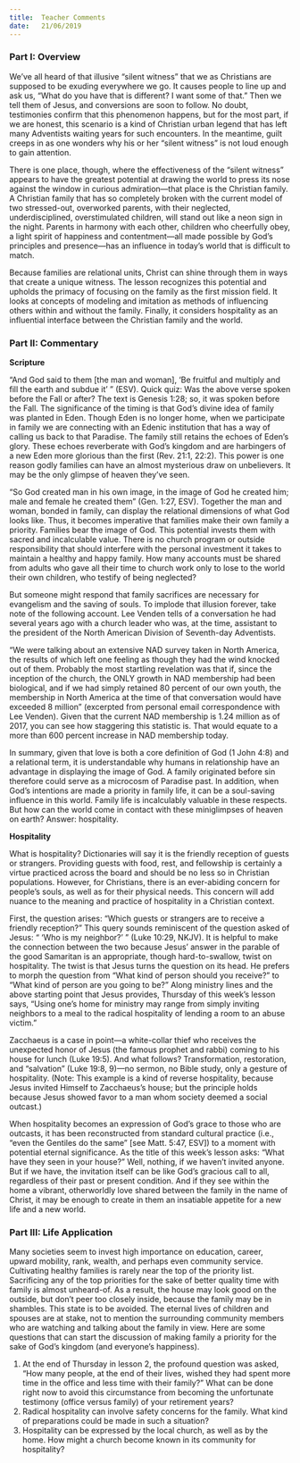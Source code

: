 ```yaml
---
title:  Teacher Comments
date:   21/06/2019
---
```


### Part I: Overview 

We’ve all heard of that illusive “silent witness” that we as Christians are supposed to be exuding everywhere we go. It causes people to line up and ask us, “What do you have that is different? I want some of that.” Then we tell them of Jesus, and conversions are soon to follow. No doubt, testimonies confirm that this phenomenon happens, but for the most part, if we are honest, this scenario is a kind of Christian urban legend that has left many Adventists waiting years for such encounters. In the meantime, guilt creeps in as one wonders why his or her “silent witness” is not loud enough to gain attention.

There is one place, though, where the effectiveness of the “silent witness” appears to have the greatest potential at drawing the world to press its nose against the window in curious admiration—that place is the Christian family. A Christian family that has so completely broken with the current model of two stressed-out, overworked parents, with their neglected, underdisciplined, overstimulated children, will stand out like a neon sign in the night. Parents in harmony with each other, children who cheerfully obey, a light spirit of happiness and contentment—all made possible by God’s principles and presence—has an influence in today’s world that is difficult to match.

Because families are relational units, Christ can shine through them in ways that create a unique witness. The lesson recognizes this potential and upholds the primacy of focusing on the family as the first mission field. It looks at concepts of modeling and imitation as methods of influencing others within and without the family. Finally, it considers hospitality as an influential interface between the Christian family and the world.

### Part II: Commentary

**Scripture**

“And God said to them [the man and woman], ‘Be fruitful and multiply and fill the earth and subdue it’ ” (ESV). Quick quiz: Was the above verse spoken before the Fall or after? The text is Genesis 1:28; so, it was spoken before the Fall. The significance of the timing is that God’s divine idea of family was planted in Eden. Though Eden is no longer home, when we participate in family we are connecting with an Edenic institution that has a way of calling us back to that Paradise. The family still retains the echoes of Eden’s glory. These echoes reverberate with God’s kingdom and are harbingers of a new Eden more glorious than the first (Rev. 21:1, 22:2). This power is one reason godly families can have an almost mysterious draw on unbelievers. It may be the only glimpse of heaven they’ve seen.

“So God created man in his own image, in the image of God he created him; male and female he created them” (Gen. 1:27, ESV). Together the man and woman, bonded in family, can display the relational dimensions of what God looks like. Thus, it becomes imperative that families make their own family a priority. Families bear the image of God. This potential invests them with sacred and incalculable value. There is no church program or outside responsibility that should interfere with the personal investment it takes to maintain a healthy and happy family. How many accounts must be shared from adults who gave all their time to church work only to lose to the world their own children, who testify of being neglected?

But someone might respond that family sacrifices are necessary for evangelism and the saving of souls. To implode that illusion forever, take note of the following account. Lee Venden tells of a conversation he had several years ago with a church leader who was, at the time, assistant to the president of the North American Division of Seventh-day Adventists.  

“We were talking about an extensive NAD survey taken in North America, the results of which left one feeling as though they had the wind knocked out of them. Probably the most startling revelation was that if, since the inception of the church, the ONLY growth in NAD membership had been biological, and if we had simply retained 80 percent of our own youth, the membership in North America at the time of that conversation would have exceeded 8 million” (excerpted from personal email correspondence with Lee Venden). Given that the current NAD membership is 1.24 million as of 2017, you can see how staggering this statistic is. That would equate to a more than 600 percent increase in NAD membership today.

In summary, given that love is both a core definition of God (1 John 4:8) and a relational term, it is understandable why humans in relationship have an advantage in displaying the image of God. A family originated before sin therefore could serve as a microcosm of Paradise past. In addition, when God’s intentions are made a priority in family life, it can be a soul-saving influence in this world. Family life is incalculably valuable in these respects. But how can the world come in contact with these miniglimpses of heaven on earth? Answer: hospitality.  

**Hospitality**

What is hospitality? Dictionaries will say it is the friendly reception of guests or strangers. Providing guests with food, rest, and fellowship is certainly a virtue practiced across the board and should be no less so in Christian populations. However, for Christians, there is an ever-abiding concern for people’s souls, as well as for their physical needs. This concern will add nuance to the meaning and practice of hospitality in a Christian context.

First, the question arises: “Which guests or strangers are to receive a friendly reception?” This query sounds reminiscent of the question asked of Jesus: “ ‘Who is my neighbor?’ ” (Luke 10:29, NKJV). It is helpful to make the connection between the two because Jesus’ answer in the parable of the good Samaritan is an appropriate, though hard-to-swallow, twist on hospitality. The twist is that Jesus turns the question on its head. He prefers to morph the question from “What kind of person should you receive?” to “What kind of person are you going to be?” Along ministry lines and the above starting point that Jesus provides, Thursday of this week’s lesson says, “Using one’s home for ministry may range from simply inviting neighbors to a meal to the radical hospitality of lending a room to an abuse victim.”

Zacchaeus is a case in point—a white-collar thief who receives the unexpected honor of Jesus (the famous prophet and rabbi) coming to his house for lunch (Luke 19:5). And what follows? Transformation, restoration, and “salvation” (Luke 19:8, 9)—no sermon, no Bible study, only a gesture of hospitality. (Note: This example is a kind of reverse hospitality, because Jesus invited Himself to Zacchaeus’s house; but the principle holds because Jesus showed favor to a man whom society deemed a social outcast.)

When hospitality becomes an expression of God’s grace to those who are outcasts, it has been reconstructed from standard cultural practice (i.e., “even the Gentiles do the same” [see Matt. 5:47, ESV]) to a moment with potential eternal significance. As the title of this week’s lesson asks: “What have they seen in your house?” Well, nothing, if we haven’t invited anyone. But if we have, the invitation itself can be like God’s gracious call to all, regardless of their past or present condition. And if they see within the home a vibrant, otherworldly love shared between the family in the name of Christ, it may be enough to create in them an insatiable appetite for a new life and a new world.                

### Part III: Life Application

Many societies seem to invest high importance on education, career, upward mobility, rank, wealth, and perhaps even community service. Cultivating healthy families is rarely near the top of the priority list. Sacrificing any of the top priorities for the sake of better quality time with family is almost unheard-of. As a result, the house may look good on the outside, but don’t peer too closely inside, because the family may be in shambles. This state is to be avoided. The eternal lives of children and spouses are at stake, not to mention the surrounding community members who are watching and talking about the family in view. Here are some questions that can start the discussion of making family a priority for the sake of God’s kingdom (and everyone’s happiness).

1.	At the end of Thursday in lesson 2, the profound question was asked, “How many people, at the end of their lives, wished they had spent more time in the office and less time with their family?” What can be done right now to avoid this circumstance from becoming the unfortunate testimony (office versus family) of your retirement years?
2.	Radical hospitality can involve safety concerns for the family. What kind of preparations could be made in such a situation?
3.	Hospitality can be expressed by the local church, as well as by the home. How might a church become known in its community for hospitality?
